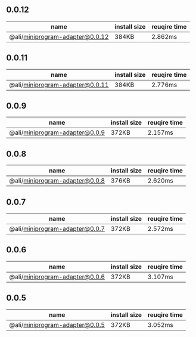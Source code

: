 ## 0.0.12

| name | install size | reuqire time |
| ---  | --- | --- |
| @ali/miniprogram-adapter@0.0.12 | 384KB | 2.862ms |


## 0.0.11

| name | install size | reuqire time |
| ---  | --- | --- |
| @ali/miniprogram-adapter@0.0.11 | 384KB | 2.776ms |


## 0.0.9

| name | install size | reuqire time |
| ---  | --- | --- |
| @ali/miniprogram-adapter@0.0.9 | 372KB | 2.157ms |


## 0.0.8

| name | install size | reuqire time |
| ---  | --- | --- |
| @ali/miniprogram-adapter@0.0.8 | 376KB | 2.620ms |


## 0.0.7

| name | install size | reuqire time |
| ---  | --- | --- |
| @ali/miniprogram-adapter@0.0.7 | 372KB | 2.572ms |


## 0.0.6

| name | install size | reuqire time |
| ---  | --- | --- |
| @ali/miniprogram-adapter@0.0.6 | 372KB | 3.107ms |


## 0.0.5

| name | install size | reuqire time |
| ---  | --- | --- |
| @ali/miniprogram-adapter@0.0.5 | 372KB | 3.052ms |
        